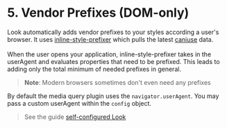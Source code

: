 # 5. Vendor Prefixes (DOM-only)
Look automatically adds vendor prefixes to your styles according a user's browser. It uses [inline-style-prefixer](https://github.com/rofrischmann/inline-style-prefixer) which pulls the latest [caniuse](http://caniuse.com) data.<br><br>
When the user opens your application, inline-style-prefixer takes in the userAgent and evaluates properties that need to be prefixed. This leads to adding only the total minimum of needed prefixes in general. 
> **Note**: Modern browsers sometimes don't even need any prefixes

By default the media query plugin uses the `navigator.userAgent`. You may pass a custom userAgent within the `config` object.
> See the guide [self-configured Look](guides/configureLook.md)